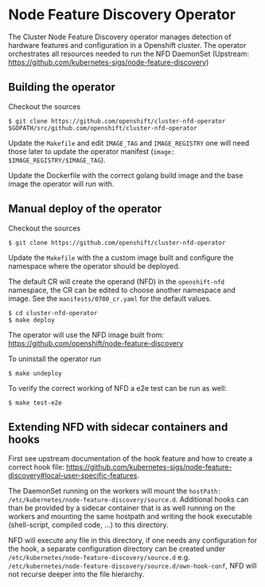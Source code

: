 # Node Feature Discovery Operator
 The Cluster Node Feature Discovery operator manages detection of hardware features and configuration in a Openshift cluster. The operator orchestrates all resources needed to run the NFD DaemonSet (Upstream: https://github.com/kubernetes-sigs/node-feature-discovery)
 
## Building the operator
Checkout the sources
```
$ git clone https://github.com/openshift/cluster-nfd-operator $GOPATH/src/github.com/openshift/cluster-nfd-operator
```

Update the `Makefile` and edit `IMAGE_TAG` and `IMAGE_REGISTRY` one will need those later to update the operator manifest (`image: $IMAGE_REGISTRY/$IMAGE_TAG`).

Update the Dockerfile with the correct golang build image and the base image the operator will run with. 

## Manual deploy of the operator
Checkout the sources
```
$ git clone https://github.com/openshift/cluster-nfd-operator
```
Update the  `Makefile` with the a custom image built and configure the namespace where the operator should be deployed.

The default CR will create the operand (NFD) in the `openshift-nfd` namespace, the CR can be edited to choose another namespace and image. See the `manifests/0700_cr.yaml` for the default values.

```
$ cd cluster-nfd-operator
$ make deploy
```
The operator will use the NFD image built from: https://github.com/openshift/node-feature-discovery

To uninstall the operator run 
```
$ make undeploy
```

To verify the correct working of NFD a e2e test can be run as well: 
```
$ make test-e2e
```

## Extending NFD with sidecar containers and hooks

First see upstream documentation of the hook feature and how to create a correct hook file: 
https://github.com/kubernetes-sigs/node-feature-discovery#local-user-specific-features.

The DaemonSet running on the workers will mount the `hostPath: /etc/kubernetes/node-feature-discovery/source.d`. Additional hooks can than be provided by a sidecar container that is as well running on the workers and mounting the same hostpath and writing the hook executable (shell-script, compiled code, ...) to this directory. 

NFD will execute any file in this directory, if one needs any configuration for the hook, a separate configuration directory can be created under `/etc/kubernetes/node-feature-discovery/source.d` e.g. `/etc/kubernetes/node-feature-discovery/source.d/own-hook-conf`, NFD will not recurse deeper into the file hierarchy. 


